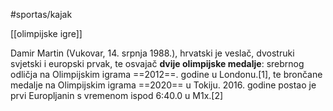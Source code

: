 #sportas/kajak

[[olimpijske igre]]

Damir Martin (Vukovar, 14. srpnja 1988.), hrvatski je veslač, dvostruki svjetski i europski prvak, te osvajač **dvije olimpijske medalje**: srebrnog odličja na Olimpijskim igrama ==2012==. godine u Londonu.[1], te brončane medalje na Olimpijskim igrama ==2020== u Tokiju. 2016. godine postao je prvi Europljanin s vremenom ispod 6:40.0 u M1x.[2]